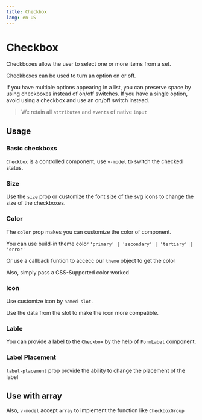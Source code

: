 ```yaml
---
title: Checkbox
lang: en-US
---
```


<script setup lang="ts">
  import props from "../../../example/button/description/en-props.ts";
  import slots from "../../../example/button/description/en-slots.ts";
</script>

# Checkbox

Checkboxes allow the user to select one or more items from a set.

Checkboxes can be used to turn an option on or off.

If you have multiple options appearing in a list, you can preserve space by using checkboxes instead of on/off switches. If you have a single option, avoid using a checkbox and use an on/off switch instead.

> We retain all `attributes` and `events` of native `input`

## Usage

### Basic checkboxs

`Checkbox` is a controlled component, use `v-model` to switch the checked status.

<demo src="../../../example/checkbox/basic.vue"></demo>

### Size

Use the `size` prop or customize the font size of the svg icons to change the size of the checkboxes.

<demo src="../../../example/checkbox/size.vue" />

### Color

The `color` prop makes you can customize the color of component.

<demo src="../../../example/checkbox/color.vue" />

You can use build-in theme color `'primary' | 'secondary' | 'tertiary' | 'error'`

Or use a callback funtion to accecc our `theme` object to get the color

Also, simply pass a CSS-Supported color worked
### Icon

Use customize icon by `named slot`.

Use the data from the slot to make the icon more compatible.

<demo src="../../../example/checkbox/icon.vue" />

### Lable

You can provide a label to the `Checkbox` by the help of `FormLabel` component.

<demo src="../../../example/checkbox/label.vue"></demo>

### Label Placement

`label-placement` prop provide the ability to change the placement of the label

<demo src="../../../example/checkbox/label-placement.vue"></demo>

## Use with array

Also, `v-model` accept `array` to implement the function like `CheckboxGroup`

<demo src="../../../example/checkbox/multiple.vue" />
